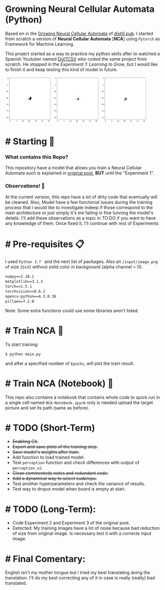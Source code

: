 # Growning Neural Cellular Automata (Python)

Based en in the [Growing Neural Cellular Automata](https://distill.pub/2020/growing-ca/) of [distill.pub](https://distill.pub/). I started from scratch a version of __Neural Cellular Automata__ [__NCA__] using ```Pytorch``` as Framework for Machine Learning.

This project started as a way to practice my  python  skills after to watched a Spanish Youtuber named [DotTCSV](https://www.youtube.com/dotcsv) who coded the same project from scratch. 
He stopped in the *Experiment 1: Learning to Grow*, but I would like to finish it and keep testing this kind of model in future.

<p float="left">
 <img src="training_output/gifs/cynda_epoch_999.gif" width="150" height="150" />
 <img src="training_output/gifs/bendy_epoch_999.gif" width="150" height="150" />
 <img src="training_output/gifs/middle_epoch_999.gif" width="150" height="150" />
</p>


# # Starting 🚀 
### What contains this Repo?
This repository have a model that allows you train a Neural Cellular Automata such is explained in [original post](https://distill.pub/2020/growing-ca/), __BUT__ until the "Experiment 1".

### Observations! 👀
At the current version, this repo have a lot of dirty code that eventually will be cleaned. Also,  Model have a few functional issues during the training process that I would like to investigate indeep if those correspond to the main architecture or just simply it's me failing in fine tunning the model's details. I'll add these observations as a topic in TO:DO if you want to have any knowledge of them. Once fixed it, I'll continue with rest of Experiments

# # Pre-requisites 📋
I used  ```Python 3.7 ``` and the next list of packages. Also an ```/input/image.png```  of size ```32x32``` without solid color in background (alpha channel = 0).
```
numpy==1.18.1
matplotlib==3.1.3
torch==1.5.1
torchvision==0.6.1
opencv-python==4.3.0.36
pillow==7.2.0
```
Note: Some extra functions could use some libraries aren't listed.

# # Train NCA 🔧

To start training:
```
$ python main.py
```
and after a specified number of ```Epochs```, will plot the train result.


# # Train NCA (Notebook) 🔧 
This repo also contains a notebook that contains whole code to quick run in a single cell named ```NCA-Notebook.ipynb``` only is needed upload the target picture and set its path (same as before).

# # TODO (Short-Term)
 - ~~Enabling Git.~~
 - ~~Export and save plots of the training step.~~
 - ~~Save model's weights after train.~~
 - Add function to load trained model.
 - Test ```perception``` function and check differences with output of ```perception_v2```.
 - ~~Clean commenteds notes and redundant code.~~
 - ~~Add a dynamical way to select cuda/cpu.~~
 - Test another hyperparameters and check the variance of results.
 - Test way to droput model when board is empty at start.

# # TODO (Long-Term):
 - Code Experiment 2 and Experiment 3 of the original post.
 - Detected: My training images have a lot of noise because bad reduction of size from original image. Is necessary test it with a correcte input image.
 


# # Final Comentary:
English isn't my mother tongue but I tried my best translating doing the translation. I'll do my best correcting any of it in case is really (really) bad translated.
